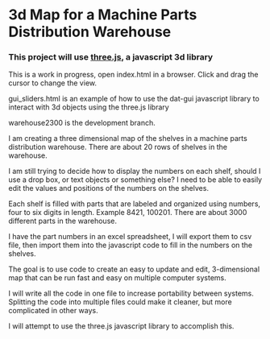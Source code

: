 # 3d Map for a Machine Parts Distribution Warehouse 

### This project will use [three.js](https://threejs.org/), a javascript 3d library

This is a work in progress, open index.html in a browser. Click and drag the cursor to change the view.

gui_sliders.html is an example of how to use the dat-gui javascript library to interact with 3d objects using the three.js library

warehouse2300 is the development branch.

I am creating a three dimensional map of the shelves in a machine parts distribution warehouse. There are about 20 rows of shelves in the warehouse. 

I am still trying to decide how to display the numbers on each shelf, should I use a drop box, or text objects or something else?
I need to be able to easily edit the values and positions of the numbers on the shelves.

Each shelf is filled with parts that are labeled and organized using numbers, four to six digits in length. Example 8421, 100201. There are about 3000 different parts in the warehouse.

I have the part numbers in an excel spreadsheet, I will export them to csv file, then import them into the javascript code to fill in the numbers on the shelves.

The goal is to use code to create an easy to update and edit, 3-dimensional map that can be run fast and easy on multiple computer systems.

I will write all the code in one file to increase portability between systems. Splitting the code into multiple files could make it cleaner, but more complicated in other ways.

I will attempt to use the three.js javascript library to accomplish this.
